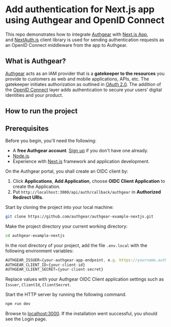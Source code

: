 # Add authentication for Next.js app using Authgear and OpenID Connect

This repo demonstrates how to integrate [Authgear](https://www.authgear.com/) with [Next.js App](https://next-auth.js.org/), and [NextAuth.js](https://next-auth.js.org/) client library is used for sending authentication requests as an OpenID Connect middleware from the app to Authgear.

## What is Authgear?

[Authgear](https://www.authgear.com/) acts as an IAM provider that is a **gatekeeper to the resources** you provide to customers as web and mobile applications, APIs, etc. The gatekeeper initiates authorization as outlined in [OAuth 2.0](https://www.notion.so/concepts/identity-fundamentals#oauth-2.0). The addition of the [OpenID Connect](https://www.notion.so/concepts/identity-fundamentals#open-id-connect) layer adds authentication to secure your users’ digital identities and your product.

## How to run the project

## Prerequisites

Before you begin, you'll need the following:

- A **free Authgear account**. [Sign up](https://portal.authgear.com) if you don't have one already.
- [Node.js](https://docs.npmjs.com/downloading-and-installing-node-js-and-npm).
- Experience with [Next.js](https://nextjs.org/) framework and application development.

On the Authgear portal, you shall create an OIDC client by:

1. Click **Applications**, **Add Application**, choose **OIDC Client Application** to create the Application.
2. Put `http://localhost:3000/api/auth/callback/authgear` in **Authorized Redirect URIs**.

Start by cloning the project into your local machine:

```bash
git clone https://github.com/authgear/authgear-example-nextjs.git
```

Make the project directory your current working directory:

```bash
cd authgear-example-nextjs
```

In the root directory of your project, add the file `.env.local` with the following environment variables:

```jsx
AUTHGEAR_ISSUER={your-authgear-app-endpoint, e.g. https://yourname.authgear.cloud}
AUTHGEAR_CLIENT_ID={your-client-id}
AUTHGEAR_CLIENT_SECRET={your-client-secret}
```

Replace values with your Authgear OIDC Client application settings such as `Issuer`, `ClientId`, `ClientSecret`.

Start the HTTP server by running the following command.

```bash
npm run dev
```

Browse to [localhost:3000](http://localhost:3000/). If the installation went successful, you should see the Login page.
